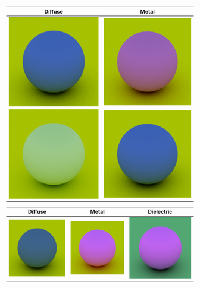 | Diffuse | Metal |
|--------|-------|
| ![](images/1.png) | ![](images/2.png) |
| ![](images/3.png) | ![](images/1.png) |

| Diffuse | Metal | Dielectric |
|--------|-------|-------|
| ![](images/5.png) | ![](images/6.png) | ![](images/7.png) |
